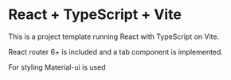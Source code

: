 # React + TypeScript + Vite

This is a project template running React with TypeScript on Vite.

React router 6+ is included and a tab component is implemented.

For styling Material-ui is used